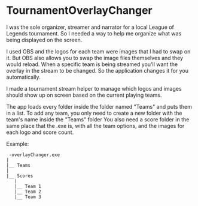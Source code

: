 # TournamentOverlayChanger
I was the sole organizer, streamer and narrator for a local League of Legends tournament. So I needed a way to help me organize what was being displayed on the screen.

I used OBS and the logos for each team were images that I had to swap on it. But OBS also allows you to swap the image files themselves and they would reload. When a specific team is being streamed you'll want the overlay in the stream to be changed. So the application changes it for you automatically.

I made a tournament stream helper to manage which logos and images should show up on screen based on the current playing teams.

The app loads every folder inside the folder named "Teams" and puts them in a list. To add any team, you only need to create a new folder with the team's name inside the "Teams" folder You also need a score folder in the same place that the .exe is, with all the team options, and the images for each logo and score count.

Example:
```
 -overlayChanger.exe
|
|__ Teams
|
|__ Scores
   |
   |__ Team 1
   |__ Team 2
   |__ Team 3
```
